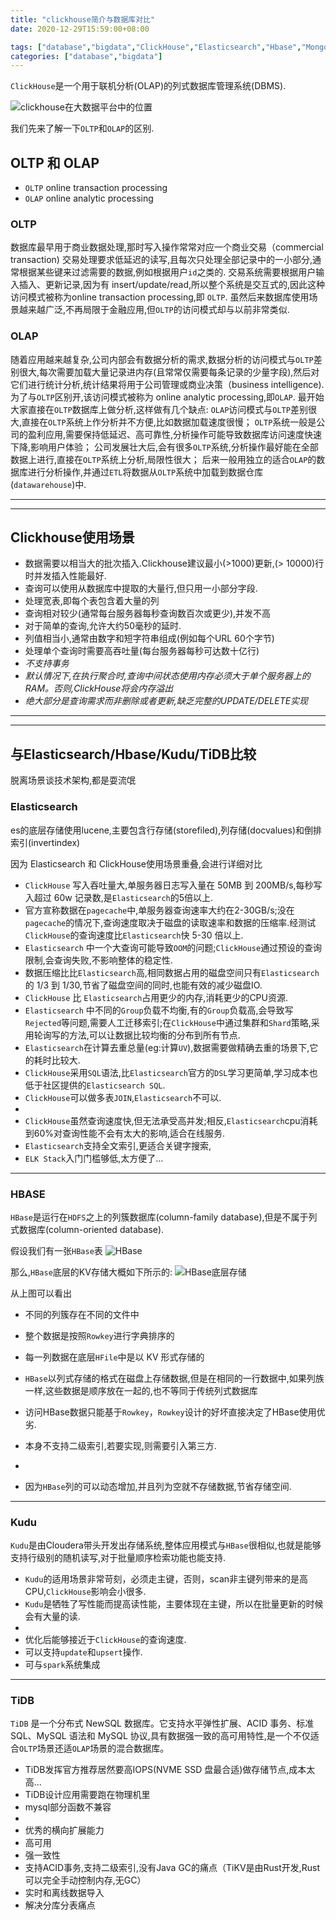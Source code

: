 ```yaml
---
title: "clickhouse简介与数据库对比"
date: 2020-12-29T15:59:00+08:00

tags: ["database","bigdata","ClickHouse","Elasticsearch","Hbase","MongoDB","Kudu","TiDB"]
categories: ["database","bigdata"]
---
```


`ClickHouse`是一个用于联机分析(OLAP)的列式数据库管理系统(DBMS).

![clickhouse在大数据平台中的位置](/img/database/clickhouse/1.png)

我们先来了解一下`OLTP`和`OLAP`的区别.

## OLTP 和 OLAP 
- `OLTP` online transaction processing
- `OLAP` online analytic processing

### OLTP
数据库最早用于商业数据处理,那时写入操作常常对应一个商业交易（commercial transaction)
交易处理要求低延迟的读写,且每次只处理全部记录中的一小部分,通常根据某些键来过滤需要的数据,例如根据用户`id`之类的.
交易系统需要根据用户输入插入、更新记录,因为有 insert/update/read,所以整个系统是交互式的,因此这种访问模式被称为online transaction processing,即 `OLTP`.
虽然后来数据库使用场景越来越广泛,不再局限于金融应用,但`OLTP`的访问模式却与以前非常类似.

### OLAP
随着应用越来越复杂,公司内部会有数据分析的需求,数据分析的访问模式与`OLTP`差别很大,每次需要加载大量记录进内存(且常常仅需要每条记录的少量字段),然后对它们进行统计分析,统计结果将用于公司管理或商业决策（business intelligence).
为了与`OLTP`区别开,该访问模式被称为 online analytic processing,即`OLAP`.
最开始大家直接在`OLTP`数据库上做分析,这样做有几个缺点:
`OLAP`访问模式与`OLTP`差别很大,直接在`OLTP`系统上作分析并不方便,比如数据加载速度很慢；
`OLTP`系统一般是公司的盈利应用,需要保持低延迟、高可靠性,分析操作可能导致数据库访问速度快速下降,影响用户体验；
公司发展壮大后,会有很多`OLTP`系统,分析操作最好能在全部数据上进行,直接在`OLTP`系统上分析,局限性很大；
后来一般用独立的适合`OLAP`的数据库进行分析操作,并通过`ETL`将数据从`OLTP`系统中加载到数据仓库(`datawarehouse`)中.

---
---

## Clickhouse使用场景
- 数据需要以相当大的批次插入.Clickhouse建议最小(>1000)更新,(> 10000)行时并发插入性能最好.
- 查询可以使用从数据库中提取的大量行,但只用一小部分字段.
- 处理宽表,即每个表包含着大量的列
- 查询相对较少(通常每台服务器每秒查询数百次或更少),并发不高
- 对于简单的查询,允许大约50毫秒的延时.
- 列值相当小,通常由数字和短字符串组成(例如每个URL 60个字节)
- 处理单个查询时需要高吞吐量(每台服务器每秒可达数十亿行)
- *不支持事务*
- *默认情况下,在执行聚合时,查询中间状态使用内存必须大于单个服务器上的RAM。否则,ClickHouse将会内存溢出*
- *绝大部分是查询需求而非删除或者更新,缺乏完整的UPDATE/DELETE实现*

---
---
## 与Elasticsearch/Hbase/Kudu/TiDB比较
脱离场景谈技术架构,都是耍流氓

### Elasticsearch
es的底层存储使用lucene,主要包含行存储(storefiled),列存储(docvalues)和倒排索引(invertindex)

因为 Elasticsearch 和 ClickHouse使用场景重叠,会进行详细对比

- `ClickHouse` 写入吞吐量大,单服务器日志写入量在 50MB 到 200MB/s,每秒写入超过 60w 记录数,是`Elasticsearch`的5倍以上.
- 官方宣称数据在`pagecache`中,单服务器查询速率大约在2-30GB/s;没在`pagecache`的情况下,查询速度取决于磁盘的读取速率和数据的压缩率.经测试`ClickHouse`的查询速度比`Elasticsearch`快 5-30 倍以上.
- `Elasticsearch` 中一个大查询可能导致`OOM`的问题;`ClickHouse`通过预设的查询限制,会查询失败,不影响整体的稳定性.
- 数据压缩比比`Elasticsearch`高,相同数据占用的磁盘空间只有`Elasticsearch`的 1/3 到 1/30,节省了磁盘空间的同时,也能有效的减少磁盘IO.
- `ClickHouse` 比 `Elasticsearch`占用更少的内存,消耗更少的CPU资源.
- `Elasticsearch` 中不同的`Group`负载不均衡,有的`Group`负载高,会导致写`Rejected`等问题,需要人工迁移索引;在`ClickHouse`中通过集群和`Shard`策略,采用轮询写的方法,可以让数据比较均衡的分布到所有节点.
- `Elasticsearch`在计算去重总量(eg:计算`UV`),数据需要做精确去重的场景下,它的耗时比较大.
- `ClickHouse`采用`SQL`语法,比`Elasticsearch`官方的`DSL`学习更简单,学习成本也低于社区提供的`Elasticsearch SQL`.
- `ClickHouse`可以做多表`JOIN`,`Elasticsearch`不可以.
- 
- `ClickHouse`虽然查询速度快,但无法承受高并发;相反,`Elasticsearch`cpu消耗到60%对查询性能不会有太大的影响,适合在线服务.
- `Elasticsearch`支持全文索引,更适合关键字搜索, 
- `ELK Stack`入门门槛够低,太方便了…

---
### HBASE 
`HBase`是运行在`HDFS`之上的列簇数据库(column-family database),但是不属于列式数据库(column-oriented database).

假设我们有一张`HBase`表
![HBase](/img/database/clickhouse/2.png)

那么,`HBase`底层的KV存储大概如下所示的:
![HBase底层存储](/img/database/clickhouse/3.png)

从上图可以看出
- 不同的列簇存在不同的文件中
- 整个数据是按照`Rowkey`进行字典排序的
- 每一列数据在底层`HFile`中是以 KV 形式存储的
- `HBase`以列式存储的格式在磁盘上存储数据,但是在相同的一行数据中,如果列族一样,这些数据是顺序放在一起的,也不等同于传统列式数据库

- 访问HBase数据只能基于`Rowkey`，`Rowkey`设计的好坏直接决定了HBase使用优劣.
- 本身不支持二级索引,若要实现,则需要引入第三方.
- 
- 因为`HBase`列的可以动态增加,并且列为空就不存储数据,节省存储空间.

---
### Kudu
`Kudu`是由Cloudera带头开发出存储系统,整体应用模式与`HBase`很相似,也就是能够支持行级别的随机读写,对于批量顺序检索功能也能支持.

- `Kudu`的适用场景非常苛刻，必须走主键，否则，scan非主键列带来的是高CPU,`ClickHouse`影响会小很多.
- `Kudu`是牺牲了写性能而提高读性能，主要体现在主键，所以在批量更新的时候会有大量的读.
- 
- 优化后能够接近于`ClickHouse`的查询速度.
- 可以支持`update`和`upsert`操作.
- 可与`spark`系统集成

---
### TiDB
`TiDB` 是一个分布式 NewSQL 数据库。它支持水平弹性扩展、ACID 事务、标准 SQL、MySQL 语法和 MySQL 协议,具有数据强一致的高可用特性,是一个不仅适合`OLTP`场景还适`OLAP`场景的混合数据库。

- TiDB发挥官方推荐居然要高IOPS(NVME SSD 盘最合适)做存储节点,成本太高...
- TiDB设计应用需要跑在物理机里
- mysql部分函数不兼容
- 
- 优秀的横向扩展能力
- 高可用
- 强一致性
- 支持ACID事务,支持二级索引,没有Java GC的痛点（TiKV是由Rust开发,Rust可以完全手动控制内存,无GC）
- 实时和离线数据导入
- 解决分库分表痛点